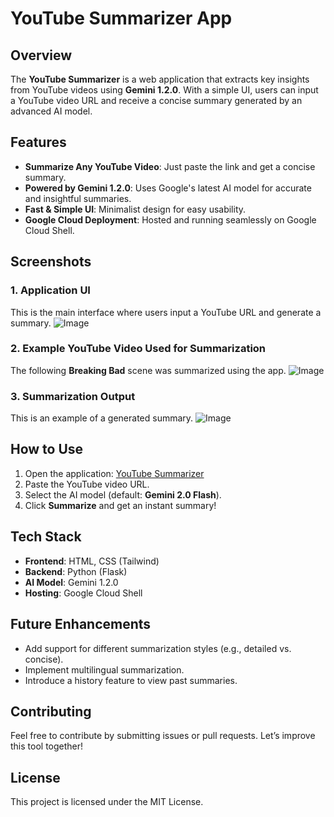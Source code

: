 # YouTube Summarizer App

## Overview
The **YouTube Summarizer** is a web application that extracts key insights from YouTube videos using **Gemini 1.2.0**. With a simple UI, users can input a YouTube video URL and receive a concise summary generated by an advanced AI model.

## Features
- **Summarize Any YouTube Video**: Just paste the link and get a concise summary.
- **Powered by Gemini 1.2.0**: Uses Google's latest AI model for accurate and insightful summaries.
- **Fast & Simple UI**: Minimalist design for easy usability.
- **Google Cloud Deployment**: Hosted and running seamlessly on Google Cloud Shell.

## Screenshots
### 1. Application UI
This is the main interface where users input a YouTube URL and generate a summary.
![Image](https://github.com/user-attachments/assets/96a05359-271b-4699-87e9-221bc7784c39)

### 2. Example YouTube Video Used for Summarization
The following **Breaking Bad** scene was summarized using the app.
![Image](https://github.com/user-attachments/assets/bd620ca9-e61f-4782-9a32-1c7d3e5cb14e)


### 3. Summarization Output
This is an example of a generated summary.
![Image](https://github.com/user-attachments/assets/96a05359-271b-4699-87e9-221bc7784c39)

## How to Use
1. Open the application: [YouTube Summarizer](https://my-youtube-summarizer-686717188769.us-central1.run.app)
2. Paste the YouTube video URL.
3. Select the AI model (default: **Gemini 2.0 Flash**).
4. Click **Summarize** and get an instant summary!

## Tech Stack
- **Frontend**: HTML, CSS (Tailwind)
- **Backend**: Python (Flask)
- **AI Model**: Gemini 1.2.0
- **Hosting**: Google Cloud Shell

## Future Enhancements
- Add support for different summarization styles (e.g., detailed vs. concise).
- Implement multilingual summarization.
- Introduce a history feature to view past summaries.

## Contributing
Feel free to contribute by submitting issues or pull requests. Let’s improve this tool together!

## License
This project is licensed under the MIT License.

